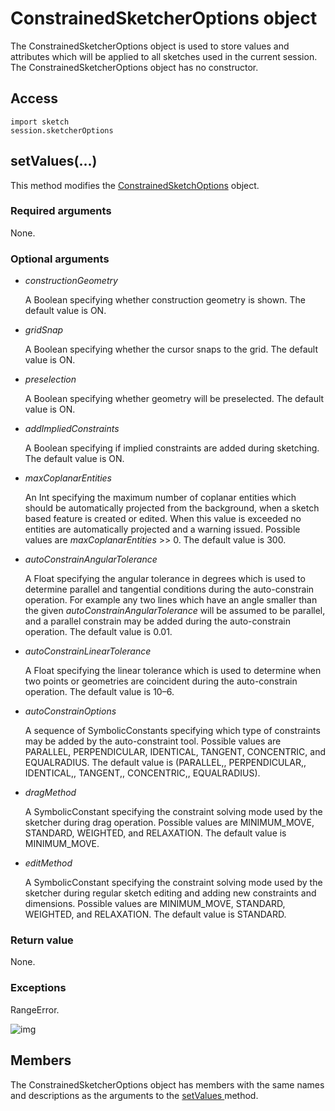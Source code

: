 # ConstrainedSketcherOptions object

The ConstrainedSketcherOptions object is used to store values and attributes which will be applied to all sketches used in the current session. The ConstrainedSketcherOptions object has no constructor.

## Access

```
import sketch
session.sketcherOptions
```

## setValues(...)



This method modifies the [ConstrainedSketchOptions](https://help.3ds.com/2021/English/DSSIMULIA_Established/SIMACAEKERRefMap/simaker-c-constrainedsketchoptionspyc.htm?ContextScope=all) object.



### Required arguments

None.

### Optional arguments

- *constructionGeometry*

  A Boolean specifying whether construction geometry is shown. The default value is ON.

- *gridSnap*

  A Boolean specifying whether the cursor snaps to the grid. The default value is ON.

- *preselection*

  A Boolean specifying whether geometry will be preselected. The default value is ON.

- *addImpliedConstraints*

  A Boolean specifying if implied constraints are added during sketching. The default value is ON.

- *maxCoplanarEntities*

  An Int specifying the maximum number of coplanar entities which should be automatically projected from the background, when a sketch based feature is created or edited. When this value is exceeded no entities are automatically projected and a warning issued. Possible values are *maxCoplanarEntities* >> 0. The default value is 300.

- *autoConstrainAngularTolerance*

  A Float specifying the angular tolerance in degrees which is used to determine parallel and tangential conditions during the auto-constrain operation. For example any two lines which have an angle smaller than the given *autoConstrainAngularTolerance* will be assumed to be parallel, and a parallel constrain may be added during the auto-constrain operation. The default value is 0.01.

- *autoConstrainLinearTolerance*

  A Float specifying the linear tolerance which is used to determine when two points or geometries are coincident during the auto-constrain operation. The default value is 10–6.

- *autoConstrainOptions*

  A sequence of SymbolicConstants specifying which type of constraints may be added by the auto-constraint tool. Possible values are PARALLEL, PERPENDICULAR, IDENTICAL, TANGENT, CONCENTRIC, and EQUALRADIUS. The default value is (PARALLEL,, PERPENDICULAR,, IDENTICAL,, TANGENT,, CONCENTRIC,, EQUALRADIUS).

- *dragMethod*

  A SymbolicConstant specifying the constraint solving mode used by the sketcher during drag operation. Possible values are MINIMUM_MOVE, STANDARD, WEIGHTED, and RELAXATION. The default value is MINIMUM_MOVE.

- *editMethod*

  A SymbolicConstant specifying the constraint solving mode used by the sketcher during regular sketch editing and adding new constraints and dimensions. Possible values are MINIMUM_MOVE, STANDARD, WEIGHTED, and RELAXATION. The default value is STANDARD.

### Return value

None.

### Exceptions

RangeError.

![img](https://help.3ds.com/2021/English/DSSIMULIA_Established/IconsReference/butix_top_wline.png)

## Members

The ConstrainedSketcherOptions object has members with the same names and descriptions as the arguments to the [setValues ](https://help.3ds.com/2021/English/DSSIMULIA_Established/SIMACAEKERRefMap/simaker-c-constrainedsketcheroptionspyc.htm?ContextScope=all#simaker-constrainedsketcheroptionssetvaluespyc)method.